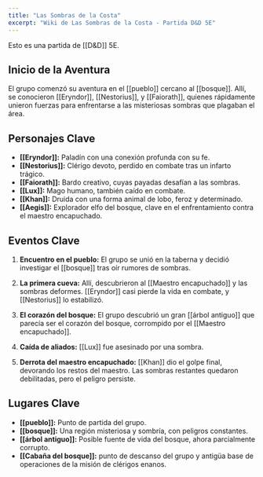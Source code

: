 ```yaml
---
title: "Las Sombras de la Costa"
excerpt: "Wiki de Las Sombras de la Costa - Partida D&D 5E"
---
```


Esto es una partida de [[D&D]] 5E.

## Inicio de la Aventura
El grupo comenzó su aventura en el [[pueblo]] cercano al [[bosque]]. Allí, se conocieron [[Eryndor]], [[Nestorius]], y [[Faiorath]], quienes rápidamente unieron fuerzas para enfrentarse a las misteriosas sombras que plagaban el área.

## Personajes Clave
- **[[Eryndor]]:** Paladín con una conexión profunda con su fe.
- **[[Nestorius]]:** Clérigo devoto, perdido en combate tras un infarto trágico.
- **[[Faiorath]]:** Bardo creativo, cuyas payadas desafían a las sombras.
- **[[Lux]]:** Mago humano, también caído en combate.
- **[[Khan]]:** Druida con una forma animal de lobo, feroz y determinado.
- **[[Aegis]]:** Explorador elfo del bosque, clave en el enfrentamiento contra el maestro encapuchado.

## Eventos Clave
1. **Encuentro en el pueblo:**
   El grupo se unió en la taberna y decidió investigar el [[bosque]] tras oír rumores de sombras.

2. **La primera cueva:**
   Allí, descubrieron al [[Maestro encapuchado]] y las sombras deformes. [[Eryndor]] casi pierde la vida en combate, y [[Nestorius]] lo estabilizó.

3. **El corazón del bosque:**
   El grupo descubrió un gran [[árbol antiguo]] que parecía ser el corazón del bosque, corrompido por el [[Maestro encapuchado]].

4. **Caída de aliados:**
   [[Lux]] fue asesinado por una sombra.

5. **Derrota del maestro encapuchado:**
   [[Khan]] dio el golpe final, devorando los restos del maestro. Las sombras restantes quedaron debilitadas, pero el peligro persiste.

## Lugares Clave
- **[[pueblo]]:** Punto de partida del grupo.
- **[[bosque]]:** Una región misteriosa y sombría, con peligros constantes.
- **[[árbol antiguo]]:** Posible fuente de vida del bosque, ahora parcialmente corrupto.
- **[[Cabaña del bosque]]:** punto de descanso del grupo y antigüa base de operaciones de la misión de clérigos enanos.

